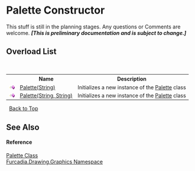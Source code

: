 # Palette Constructor 
This stuff is still in the planning stages. Any questions or Comments are welcome. _**\[This is preliminary documentation and is subject to change.\]**_


## Overload List
&nbsp;<table><tr><th></th><th>Name</th><th>Description</th></tr><tr><td>![Public method](media/pubmethod.gif "Public method")</td><td><a href="M_Furcadia_Drawing_Graphics_Palette__ctor">Palette(String)</a></td><td>
Initializes a new instance of the <a href="T_Furcadia_Drawing_Graphics_Palette">Palette</a> class</td></tr><tr><td>![Public method](media/pubmethod.gif "Public method")</td><td><a href="M_Furcadia_Drawing_Graphics_Palette__ctor_1">Palette(String, String)</a></td><td>
Initializes a new instance of the <a href="T_Furcadia_Drawing_Graphics_Palette">Palette</a> class</td></tr></table>&nbsp;
<a href="#palette-constructor">Back to Top</a>

## See Also


#### Reference
<a href="T_Furcadia_Drawing_Graphics_Palette">Palette Class</a><br /><a href="N_Furcadia_Drawing_Graphics">Furcadia.Drawing.Graphics Namespace</a><br />